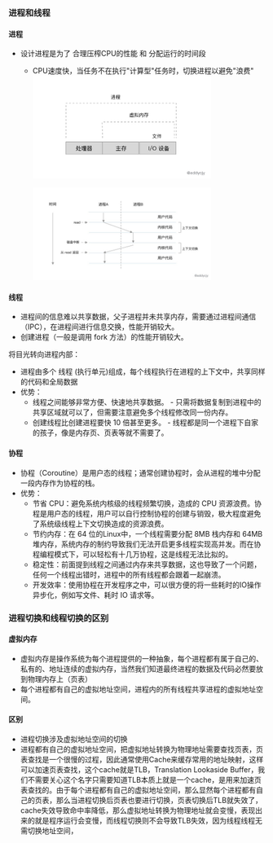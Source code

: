 ### 进程和线程

#### 进程
- 设计进程是为了 合理压榨CPU的性能 和 分配运行的时间段
  - CPU速度快，当任务不在执行"计算型"任务时，切换进程以避免"浪费"
    <img src="https://github.com/kexinchu/coding-interview-university/blob/main/go-language/pictures/process.jpeg" width="350px"> 

    <img src="https://github.com/kexinchu/coding-interview-university/blob/main/go-language/pictures/multi_process.jpeg" width="350px"> 

#### 线程
- 进程间的信息难以共享数据，父子进程并未共享内存，需要通过进程间通信（IPC），在进程间进行信息交换，性能开销较大。
- 创建进程（一般是调用 fork 方法）的性能开销较大。

将目光转向进程内部：
- 进程由多个 线程 (执行单元)组成，每个线程执行在进程的上下文中，共享同样的代码和全局数据
- 优势：
  - 线程之间能够非常方便、快速地共享数据。
        - 只需将数据复制到进程中的共享区域就可以了，但需要注意避免多个线程修改同一份内存。
  - 创建线程比创建进程要快 10 倍甚至更多。
        - 线程都是同一个进程下自家的孩子，像是内存页、页表等就不需要了。

#### 协程
- 协程（Coroutine）是用户态的线程；通常创建协程时，会从进程的堆中分配一段内存作为协程的栈。
- 优势：
  - 节省 CPU：避免系统内核级的线程频繁切换，造成的 CPU 资源浪费。协程是用户态的线程，用户可以自行控制协程的创建与销毁，极大程度避免了系统级线程上下文切换造成的资源浪费。
  - 节约内存：在 64 位的Linux中，一个线程需要分配 8MB 栈内存和 64MB 堆内存，系统内存的制约导致我们无法开启更多线程实现高并发。而在协程编程模式下，可以轻松有十几万协程，这是线程无法比拟的。
  - 稳定性：前面提到线程之间通过内存来共享数据，这也导致了一个问题，任何一个线程出错时，进程中的所有线程都会跟着一起崩溃。
  - 开发效率：使用协程在开发程序之中，可以很方便的将一些耗时的IO操作异步化，例如写文件、耗时 IO 请求等。

### 进程切换和线程切换的区别

#### 虚拟内存
- 虚拟内存是操作系统为每个进程提供的一种抽象，每个进程都有属于自己的、私有的、地址连续的虚拟内存，当然我们知道最终进程的数据及代码必然要放到物理内存上（页表）
- 每个进程都有自己的虚拟地址空间，进程内的所有线程共享进程的虚拟地址空间。

#### 区别
- 进程切换涉及虚拟地址空间的切换
- 进程都有自己的虚拟地址空间，把虚拟地址转换为物理地址需要查找页表，页表查找是一个很慢的过程，因此通常使用Cache来缓存常用的地址映射，这样可以加速页表查找，这个cache就是TLB，Translation Lookaside Buffer，我们不需要关心这个名字只需要知道TLB本质上就是一个cache，是用来加速页表查找的。由于每个进程都有自己的虚拟地址空间，那么显然每个进程都有自己的页表，那么当进程切换后页表也要进行切换，页表切换后TLB就失效了，cache失效导致命中率降低，那么虚拟地址转换为物理地址就会变慢，表现出来的就是程序运行会变慢，而线程切换则不会导致TLB失效，因为线程线程无需切换地址空间，